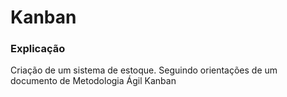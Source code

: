 # Kanban
### Explicação
Criação de um sistema de estoque. Seguindo orientações de um documento de Metodologia Ágil Kanban
